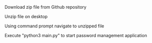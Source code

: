 Download zip file from Github repository 

Unzip file on desktop

Using command prompt navigate to unzipped file 

Execute "python3 main.py" to start password management application
